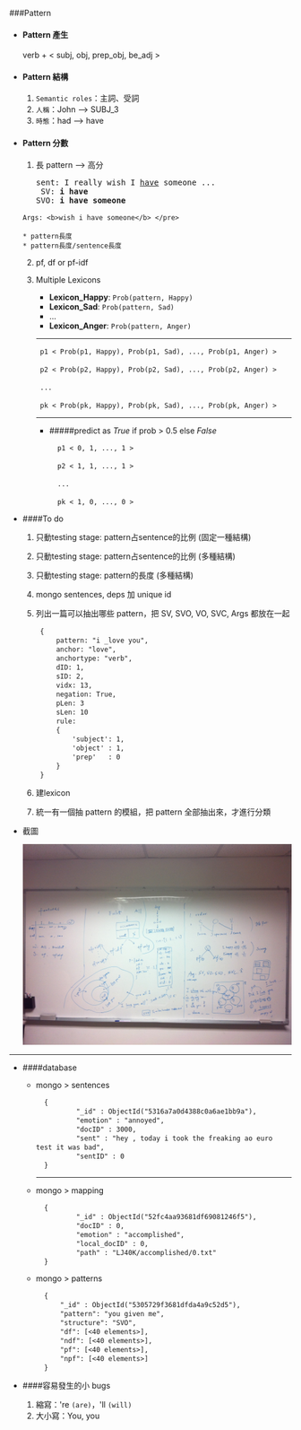 ###Pattern

* #### Pattern 產生

	verb + \< subj, obj, prep_obj, be_adj \>
		

* #### Pattern 結構
	
	1. `Semantic roles`：主詞、受詞
	2. `人稱`：John --> SUBJ_3
	3. `時態`：had --> have

	
* #### Pattern 分數

	1. 長 pattern --> 高分

		<pre>sent: I really wish I <u>have</u> someone ...
	    SV: <b>i have</b>
	   SVO: <b>i have someone</b>
	  Args: <b>wish i have someone</b> </pre>
	  
	  * pattern長度
	  * pattern長度/sentence長度
		

	2. pf, df or pf-idf
 
	3. Multiple Lexicons
	
		* <b>Lexicon_Happy</b>: `Prob(pattern, Happy)`
		* <b>Lexicon_Sad</b>: `Prob(pattern, Sad)`
		* ...
		* <b>Lexicon_Anger</b>: `Prob(pattern, Anger)`
	
	
		---
		
			p1 < Prob(p1, Happy), Prob(p1, Sad), ..., Prob(p1, Anger) >
			
			p2 < Prob(p2, Happy), Prob(p2, Sad), ..., Prob(p2, Anger) >
			
			...
			
			pk < Prob(pk, Happy), Prob(pk, Sad), ..., Prob(pk, Anger) >
		
		
		---
		
		* #####predict as _True_ if prob > 0.5 else _False_
		
				p1 < 0, 1, ..., 1 >
	
				p2 < 1, 1, ..., 1 >		
	
				...

				pk < 1, 0, ..., 0 >	

* ####To do

	1. 只動testing stage: pattern占sentence的比例 (固定一種結構)
	
	3. 只動testing stage: pattern占sentence的比例 (多種結構)

	2. 只動testing stage: pattern的長度 (多種結構) 

	1. mongo sentences, deps 加 unique id
	
	1. 列出一篇可以抽出哪些 pattern，把 SV, SVO, VO, SVC, Args 都放在一起

			{
				pattern: "i _love you",
				anchor: "love",
				anchortype: "verb",
				dID: 1,
				sID: 2,
				vidx: 13,
				negation: True,
				pLen: 3
				sLen: 10
				rule: 
				{
					'subject': 1,
					'object' : 1,
					'prep'   : 0
				}
			}
	
	1. 建lexicon

	2. 統一有一個抽 pattern 的模組，把 pattern 全部抽出來，才進行分類

* 截圖

	![image](img/discuss.jpg) 

---

* ####database

	* mongo > sentences
	
			{
			        "_id" : ObjectId("5316a7a0d4388c0a6ae1bb9a"),
			        "emotion" : "annoyed",
			        "docID" : 3000,
			        "sent" : "hey , today i took the freaking ao euro test it was bad",
			        "sentID" : 0
			}		
	
		---
	
	* mongo > mapping
	
			{
			        "_id" : ObjectId("52fc4aa93681df69081246f5"),
			        "docID" : 0,
			        "emotion" : "accomplished",
			        "local_docID" : 0,
			        "path" : "LJ40K/accomplished/0.txt"
			}
	
	* mongo > patterns
	
			{
				"_id" : ObjectId("5305729f3681dfda4a9c52d5"),
				"pattern": "you given me",
				"structure": "SVO",
				"df": [<40 elements>],
				"ndf": [<40 elements>],
				"pf": [<40 elements>],
				"npf": [<40 elements>]		
			}


* ####容易發生的小 bugs
	

	1. 縮寫：'re `(are)`，'ll `(will)`
	2. 大小寫：You, you


